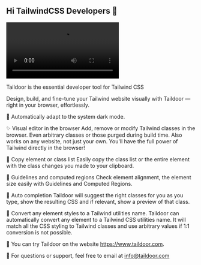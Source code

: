 ## Hi TailwindCSS Developers 👋

<video src="https://github.com/user-attachments/assets/a59bc017-cea7-4a44-ad05-96c699686cb2">
</video>

Taildoor is the essential developer tool for Tailwind CSS

Design, build, and fine-tune your Tailwind website visually with Taildoor — right in your browser, effortlessly.

🌙 Automatically adapt to the system dark mode.

✨ Visual editor in the browser Add, remove or modify Tailwind classes in the browser. Even arbitrary classes or those purged during build time. Also works on any website, not just your own. You'll have the full power of Tailwind directly in the browser!

🔮 Copy element or class list Easily copy the class list or the entire element with the class changes you made to your clipboard.

📐 Guidelines and computed regions Check element alignment, the element size easily with Guidelines and Computed Regions.

📱 Auto completion Taildoor will suggest the right classes for you as you type, show the resulting CSS and if relevant, show a preview of that class.

🔁 Convert any element styles to a Tailwind utilities name. Taildoor can automatically convert any element to a Tailwind CSS utilities name. It will match all the CSS styling to Tailwind classes and use arbitrary values if 1:1 conversion is not possible.

🔎 You can try Taildoor on the website https://www.taildoor.com.

📧 For questions or support, feel free to email at info@taildoor.com
